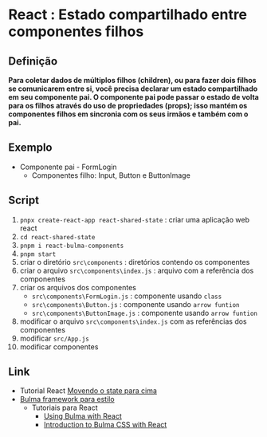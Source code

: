 # React : Estado compartilhado entre componentes filhos

## Definição
**Para coletar dados de múltiplos filhos (children), ou para fazer dois filhos se comunicarem entre si, você precisa declarar um estado compartilhado em seu componente pai. O componente pai pode passar o estado de volta para os filhos através do uso de propriedades (props); isso mantém os componentes filhos em sincronia com os seus irmãos e também com o pai.**

## Exemplo
- Componente pai - FormLogin
  - Componentes filho: Input, Button e ButtonImage

## Script
1. `pnpx create-react-app react-shared-state` : criar uma aplicação web react
2. `cd react-shared-state`
3. `pnpm i react-bulma-components`
4. `pnpm start`
5. criar o diretório `src\components` : diretórios contendo os componentes
6. criar o arquivo `src\components\index.js` : arquivo com a referência dos componentes
7. criar os arquivos dos componentes
   - `src\components\FormLogin.js` : componente usando `class`
   - `src\components\Button.js`  : componente usando `arrow funtion`
   - `src\components\ButtonImage.js` : componente usando `arrow funtion`
8. modificar o arquivo `src\components\index.js` com as referências dos componentes
9. modificar `src/App.js`
10. modificar componentes


## Link
- Tutorial React [Movendo o state para cima](https://pt-br.reactjs.org/tutorial/tutorial.html#lifting-state-up)
- [Bulma framework para estilo](https://bulma.io)
  - Tutoriais para React
    - [Using Bulma with React](https://www.bradmcgonigle.com/blog/using-bulma-with-react)
    - [Introduction to Bulma CSS with React](https://www.digitalocean.com/community/tutorials/react-intro-react-bulma-components)